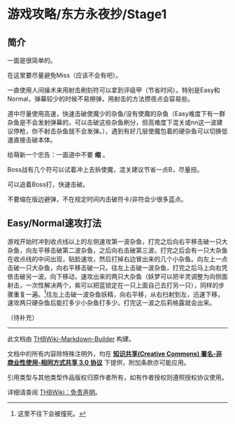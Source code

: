 # 游戏攻略/东方永夜抄/Stage1

<!-- source html: G:\repos\THBWiki-Markdown-Builder\THBWikiMarkdown\Temp\main\b\bc\ns0%3A%E6%B8%B8%E6%88%8F%E6%94%BB%E7%95%A5%2F%E4%B8%9C%E6%96%B9%E6%B0%B8%E5%A4%9C%E6%8A%84%2FStage1.html -->




## 简介
  
一面是很简单的。  

在这里要尽量避免Miss（应该不会有吧）。  

一直使用人间操术来用射击刷刻符可以拿到评级甲（节省时间）。特别是Easy和Normal，弹幕较少的时候不易擦弹，用射击的方法攒夜点会容易些。
  
  
道中尽量使用高速，快速击破使魔少的杂鱼/没有使魔的杂鱼（Easy难度下有一群杂鱼是不会发射弹幕的，可以击破这些杂鱼刷分，但高难度下混关或nn这一波建议停枪，你不射击杂鱼就不会发弹。），遇到有好几层使魔包着的硬杂鱼可以切换低速直接击破本体。
  
  
给萌新一个忠告：一面道中不要 **缩** 。
  
  
Boss战有几个符可以试着冲上去拆使魔，混关建议节省一点B，尽量扭。  

可以追着Boss打，快速击破。  

不要缩在版边避弹，不在规定时间内击破符卡/非符会少很多蓝点。
  


## Easy/Normal速攻打法
  
游戏开始时冲到收点线以上的左侧速攻第一波杂鱼，打完之后向右平移击破一只大杂鱼，向左平移击破第二波杂鱼，之后向右击破第三波。打完之后会有一只大杂鱼在收点线的中间出现，贴脸速攻，然后打掉右边冒出来的几个小杂鱼。向左上一点击破一只大杂鱼，向右平移击破一只。往左上击破一波杂鱼，打完之后马上向右凭依击破另一波。向下移动，速攻出来的两只大杂鱼（妖梦可以把半灵调整为向侧面射击，一次性解决两个，紫可以把蓝锁定在一只上面自己去打另一只），同样的步骤重复一遍。[^cite_note-1]往左上击破一波杂鱼妖精，向右平移，从右扫射到左，迅速下移，速攻两只硬杂鱼后能打多少小杂鱼打多少。打完这一波之后莉格露就会出来。
  
  
（待补充）
  


[^cite_note-1]: 这里不往下会被撞死。





---

此文档由 [THBWiki-Markdown-Builder](https://github.com/Delsin-Yu/THBWiki-Markdown-Builder) 构建。

文档中的所有内容除特殊注明外，均在 [**知识共享(Creative Commons) 署名-非商业性使用-相同方式共享 3.0 协议**](https://creativecommons.org/licenses/by-sa/3.0/deed.zh-hans) 下提供，附加条款亦可能应用。

引用类型与其他类型作品版权归原作者所有，如有作者授权则遵照授权协议使用。

详细请查阅 [THBWiki：免责声明](https://thbwiki.cc/THBWiki:%E5%85%8D%E8%B4%A3%E5%A3%B0%E6%98%8E)。

